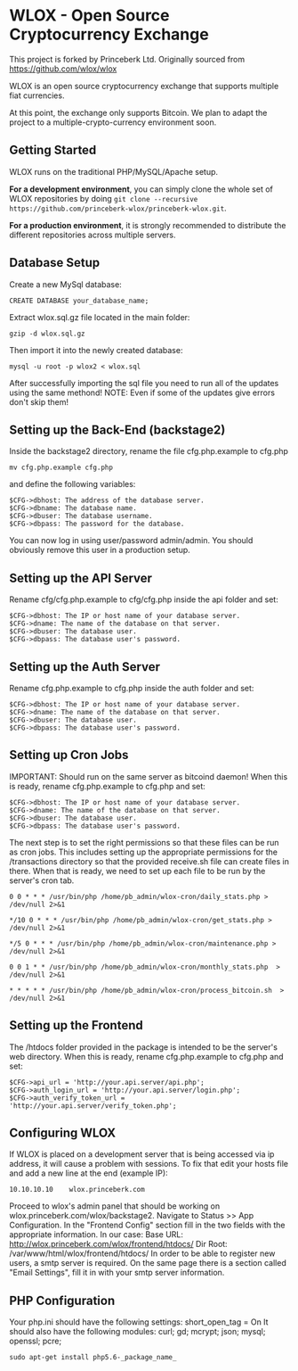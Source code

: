 WLOX - Open Source Cryptocurrency Exchange  
=========
This project is forked by Princeberk Ltd. Originally sourced from https://github.com/wlox/wlox

WLOX is an open source cryptocurrency exchange that supports multiple fiat currencies.

At this point, the exchange only supports Bitcoin. We plan to adapt the project to a multiple-crypto-currency environment soon.

Getting Started
--------------
WLOX runs on the traditional PHP/MySQL/Apache setup.

**For a development environment**, you can simply clone the whole set of WLOX repositories by doing `git clone --recursive https://github.com/princeberk-wlox/princeberk-wlox.git`.

**For a production environment**, it is strongly recommended to distribute the different repositories across multiple servers.

Database Setup
--------------

Create a new MySql database:

```
CREATE DATABASE your_database_name;
```

Extract wlox.sql.gz file located in the main folder:

```
gzip -d wlox.sql.gz
```

Then import it into the newly created database:

```
mysql -u root -p wlox2 < wlox.sql
```

After successfully importing the sql file you need to run all of the updates using the same methond! NOTE: Even if some of the updates give errors don't skip them!

Setting up the Back-End (backstage2)
--------------

Inside the backstage2 directory, rename the file cfg.php.example to cfg.php

```
mv cfg.php.example cfg.php
```

and define the following variables:
```
$CFG->dbhost: The address of the database server. 
$CFG->dbname: The database name.
$CFG->dbuser: The database username.
$CFG->dbpass: The password for the database.
```

You can now log in using user/password admin/admin. You should obviously remove this user in a production setup.

Setting up the API Server
--------------

Rename cfg/cfg.php.example to cfg/cfg.php inside the api folder and set:
```
$CFG->dbhost: The IP or host name of your database server.
$CFG->dname: The name of the database on that server.
$CFG->dbuser: The database user.
$CFG->dbpass: The database user's password.
```

Setting up the Auth Server
--------------

Rename cfg.php.example to cfg.php inside the auth folder and set:
```
$CFG->dbhost: The IP or host name of your database server.
$CFG->dname: The name of the database on that server.
$CFG->dbuser: The database user.
$CFG->dbpass: The database user's password.
```

Setting up Cron Jobs
--------------

IMPORTANT: Should run on the same server as bitcoind daemon! When this is ready, rename cfg.php.example to cfg.php and set: 
```
$CFG->dbhost: The IP or host name of your database server.
$CFG->dname: The name of the database on that server.
$CFG->dbuser: The database user.
$CFG->dbpass: The database user's password.
```
The next step is to set the right permissions so that these files can be run as cron jobs. This includes setting up the appropriate permissions for the /transactions directory so that the provided receive.sh file can create files in there. When that is ready, we need to set up each file to be run by the server's cron tab.

```
0 0 * * * /usr/bin/php /home/pb_admin/wlox-cron/daily_stats.php > /dev/null 2>&1

*/10 0 * * * /usr/bin/php /home/pb_admin/wlox-cron/get_stats.php > /dev/null 2>&1

*/5 0 * * * /usr/bin/php /home/pb_admin/wlox-cron/maintenance.php > /dev/null 2>&1

0 0 1 * * /usr/bin/php /home/pb_admin/wlox-cron/monthly_stats.php  > /dev/null 2>&1

* * * * * /usr/bin/php /home/pb_admin/wlox-cron/process_bitcoin.sh  > /dev/null 2>&1
```

Setting up the Frontend
--------------
The /htdocs folder provided in the package is intended to be the server's web directory. When this is ready, rename cfg.php.example to cfg.php and set: 
```
$CFG->api_url = 'http://your.api.server/api.php';
$CFG->auth_login_url = 'http://your.api.server/login.php';
$CFG->auth_verify_token_url = 'http://your.api.server/verify_token.php';
```

Configuring WLOX
--------------
If WLOX is placed on a development server that is being accessed via ip address, it will cause a problem with sessions. To fix that edit your hosts file and add a new line at the end (example IP):

```
10.10.10.10    wlox.princeberk.com
```

Proceed to wlox's admin panel that should be working on wlox.princeberk.com/wlox/backstage2\. Navigate to Status >> App Configuration. In the "Frontend Config" section fill in the two fields with the appropriate information. In our case: Base URL: http://wlox.princeberk.com/wlox/frontend/htdocs/ Dir Root: /var/www/html/wlox/frontend/htdocs/ In order to be able to register new users, a smtp server is required. On the same page there is a section called "Email Settings", fill it in with your smtp server information.

PHP Configuration
--------------
Your php.ini should have the following settings: short_open_tag = On It should also have the following modules: 
curl;
gd;
mcrypt;
json;
mysql;
openssl;
pcre;

```
sudo apt-get install php5.6-_package_name_
```
